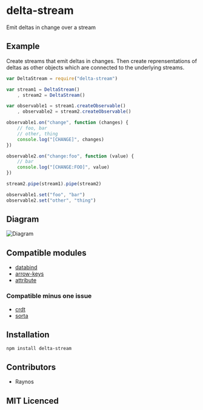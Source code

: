 # delta-stream

Emit deltas in change over a stream

## Example

Create streams that emit deltas in changes. Then create reprensentations of deltas as other objects which are connected to the underlying streams.

``` js
var DeltaStream = require("delta-stream")

var stream1 = DeltaStream()
    , stream2 = DeltaStream()

var observable1 = stream1.createObservable()
    , observable2 = stream2.createObservable()

observable1.on("change", function (changes) {
    // foo, bar
    // other, thing
    console.log("[CHANGE]", changes)
})

observable2.on("change:foo", function (value) {
    // bar
    console.log("[CHANGE:FOO]", value)
})

stream2.pipe(stream1).pipe(stream2)

observable1.set("foo", "bar")
observable2.set("other", "thing")
```

## Diagram

![Diagram][1]

## Compatible modules

 - [databind][2]
 - [arrow-keys][3]
 - [attribute][4]

### Compatible minus one issue

 - [crdt][5]
 - [sorta][6]

## Installation

`npm install delta-stream`

## Contributors

 - Raynos

## MIT Licenced

  [1]: https://lh6.googleusercontent.com/-OXMjXDcB6VM/UDltmdpD5pI/AAAAAAAAAIw/CEIrnD6k3v8/s408/12+-+1
  [2]: https://github.com/Raynos/databind
  [3]: https://github.com/Raynos/arrow-keys
  [4]: https://github.com/Raynos/attribute
  [5]: https://github.com/dominictarr/crdt/pull/2
  [6]: https://github.com/substack/sorta/issues/1